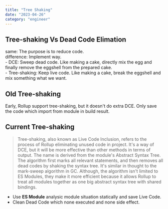 ```yaml
---
title: "Tree Shaking"
date: "2023-04-26"
category: "engineer"
---
```


## Tree-shaking Vs Dead Code Elimation

same: The purpose is to reduce code.   
difference: Implement way.   
    - DCE: Sweep dead code. Like making a cake, directly mix the egg and finally remove the eggshell from the prepared cake.   
    - Tree-shaking: Keep live code. Like making a cake, break the eggshell and mix something what we want.

## Old Tree-shaking

Early, Rollup support tree-shaking, but it doesn't do extra DCE. Only save the code which import from module in build result.

## Current Tree-shaking

> Tree-shaking, also known as Live Code Inclusion, refers to the process of Rollup eliminating unused code in project. It's a way of DCE, but it will be more effective than other methods in terms of output. The name is derived from the module's Abstract Syntax Tree. The algorithm first marks all relevant statements, and then removes all dead codes by shaking the syntax tree. It's similar in thought to the mark-sweep algorithm in GC. Although, the algorithm isn't limited to ES Modules, they make it more efficient because it allows Rollup to treat all modules together as one big abstract syntax tree with shared bindings.

- Use **ES Module** analysic module situation statically and save Live Code.
- Clean Dead Code which none executed and none side effect.
